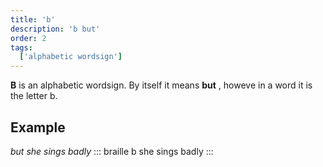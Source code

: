```yaml
---
title: 'b'
description: 'b but'
order: 2
tags:
  ['alphabetic wordsign']
---
```


**B** is an alphabetic wordsign. By itself it means **but** , howeve in a word it is the letter b.

## Example

*but she sings badly*
::: braille
b she sings badly
:::